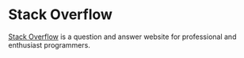 # Stack Overflow 

[Stack Overflow](https://stackoverflow.com/) is a question and answer website for professional and enthusiast programmers.